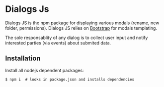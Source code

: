 # Dialogs Js

Dialogs JS is the npm package for displaying various modals (rename, new folder, permissions).
Dialogs JS relies on [Bootstrap](https://getbootstrap.com/) for modals templating.

The sole responsablity of any dialog is to collect user input and notify interested
parties (via events) about submited data.

## Installation

Install all nodejs dependent packages:

    $ npm i  # looks in package.json and installs dependencies

